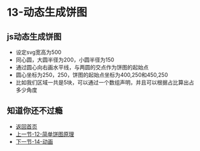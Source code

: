 # 13-动态生成饼图

## js动态生成饼图

* 设定svg宽高为500
* 同心圆，大圆半径为200，小圆半径为150
* 通过圆心向右画水平线，与两圆的交点作为饼图的起始点
* 圆心坐标为250，250，饼图的起始点坐标为400,250和450,250
* 比如我们区域一共是5块，可以通过一个数组声明，并且可以根据占比算出占多少角度

## 知道你还不过瘾

* [返回首页](../README.md)
* [上一节-12-简单饼图原理](../12-简单饼图原理/12-简单饼图原理.md)
* [下一节-14-动画](../14-动画/14-动画.md)